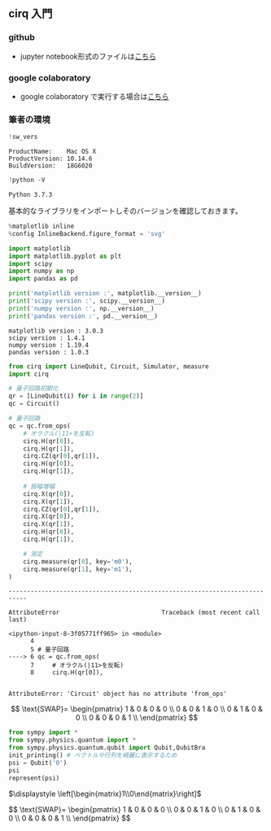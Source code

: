 ## cirq 入門

### github
- jupyter notebook形式のファイルは[こちら](https://github.com/hiroshi0530/wa-src/blob/master/ml/data100/05/05_nb.ipynb)

### google colaboratory
- google colaboratory で実行する場合は[こちら](https://colab.research.google.com/github/hiroshi0530/wa-src/blob/master/ml/data100/05/05_nb.ipynb)

### 筆者の環境


```python
!sw_vers
```

    ProductName:	Mac OS X
    ProductVersion:	10.14.6
    BuildVersion:	18G6020



```python
!python -V
```

    Python 3.7.3


基本的なライブラリをインポートしそのバージョンを確認しておきます。


```python
%matplotlib inline
%config InlineBackend.figure_format = 'svg'

import matplotlib
import matplotlib.pyplot as plt
import scipy
import numpy as np
import pandas as pd

print('matplotlib version :', matplotlib.__version__)
print('scipy version :', scipy.__version__)
print('numpy version :', np.__version__)
print('pandas version :', pd.__version__)
```

    matplotlib version : 3.0.3
    scipy version : 1.4.1
    numpy version : 1.19.4
    pandas version : 1.0.3



```python
from cirq import LineQubit, Circuit, Simulator, measure
import cirq
```


```python
# 量子回路初期化
qr = [LineQubit(i) for i in range(2)]
qc = Circuit()

# 量子回路
qc = qc.from_ops(
    # オラクル(|11>を反転)　
    cirq.H(qr[0]),
    cirq.H(qr[1]),
    cirq.CZ(qr[0],qr[1]),
    cirq.H(qr[0]),
    cirq.H(qr[1]),
    
    # 振幅増幅
    cirq.X(qr[0]),
    cirq.X(qr[1]),
    cirq.CZ(qr[0],qr[1]),
    cirq.X(qr[0]),
    cirq.X(qr[1]),
    cirq.H(qr[0]),
    cirq.H(qr[1]),   

    # 測定 
    cirq.measure(qr[0], key='m0'),
    cirq.measure(qr[1], key='m1'),
)
```


    ---------------------------------------------------------------------------

    AttributeError                            Traceback (most recent call last)

    <ipython-input-8-3f05771ff965> in <module>
          4 
          5 # 量子回路
    ----> 6 qc = qc.from_ops(
          7     # オラクル(|11>を反転)
          8     cirq.H(qr[0]),


    AttributeError: 'Circuit' object has no attribute 'from_ops'


$$
\text{SWAP}=
\begin{pmatrix}
1 & 0 & 0 & 0 \\
0 & 0 & 1 & 0 \\
0 & 1 & 0 & 0 \\
0 & 0 & 0 & 1 \\
\end{pmatrix}
$$


```python
from sympy import *
from sympy.physics.quantum import *
from sympy.physics.quantum.qubit import Qubit,QubitBra
init_printing() # ベクトルや行列を綺麗に表示するため
psi = Qubit('0')
psi
represent(psi)
```




$\displaystyle \left[\begin{matrix}1\\0\end{matrix}\right]$



<div>
$$
\text{SWAP}=
\begin{pmatrix}
1 & 0 & 0 & 0 \\
0 & 0 & 1 & 0 \\
0 & 1 & 0 & 0 \\
0 & 0 & 0 & 1 \\
\end{pmatrix}
$$
</div>


```python

```
